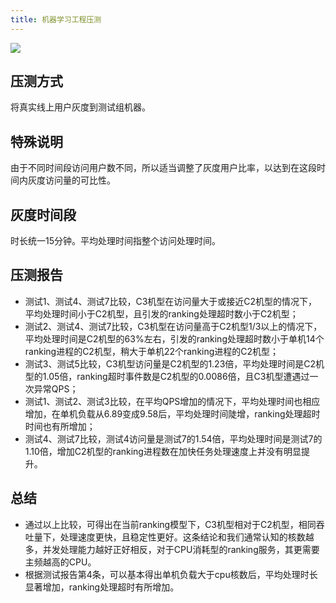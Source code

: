 ```yaml
---
title: 机器学习工程压测
---
```


![](/img/engineering_pressure_test.jpg)
## 压测方式
将真实线上用户灰度到测试组机器。

## 特殊说明
由于不同时间段访问用户数不同，所以适当调整了灰度用户比率，以达到在这段时间内灰度访问量的可比性。

## 灰度时间段
时长统一15分钟。平均处理时间指整个访问处理时间。

## 压测报告
- 测试1、测试4、测试7比较，C3机型在访问量大于或接近C2机型的情况下，平均处理时间小于C2机型，且引发的ranking处理超时数小于C2机型；
- 测试2、测试4、测试7比较，C3机型在访问量高于C2机型1/3以上的情况下，平均处理时间是C2机型的63%左右，引发的ranking处理超时数小于单机14个ranking进程的C2机型，稍大于单机22个ranking进程的C2机型；
- 测试3、测试5比较，C3机型访问量是C2机型的1.23倍，平均处理时间是C2机型的1.05倍，ranking超时事件数是C2机型的0.0086倍，且C3机型遭遇过一次异常QPS；
- 测试1、测试2、测试3比较，在平均QPS增加的情况下，平均处理时间也相应增加，在单机负载从6.89变成9.58后，平均处理时间陡增，ranking处理超时时间也有所增加；
- 测试4、测试7比较，测试4访问量是测试7的1.54倍，平均处理时间是测试7的1.10倍，增加C2机型的ranking进程数在加快任务处理速度上并没有明显提升。

## 总结
- 通过以上比较，可得出在当前ranking模型下，C3机型相对于C2机型，相同吞吐量下，处理速度更快，且稳定性更好。这条结论和我们通常认知的核数越多，并发处理能力越好正好相反，对于CPU消耗型的ranking服务，其更需要主频越高的CPU。
- 根据测试报告第4条，可以基本得出单机负载大于cpu核数后，平均处理时长显著增加，ranking处理超时有所增加。